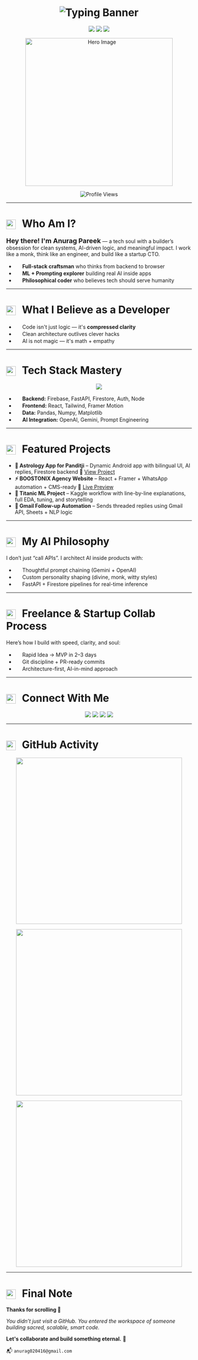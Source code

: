 <!-- 🎬 Cinematic Typing Banner -->
<h1 align="center">
  <img 
    src="https://readme-typing-svg.demolab.com?font=Fira+Code&weight=500&size=30&pause=600&color=f9d042&background=0A0A0A00&center=true&vCenter=true&width=1000&lines=Hi%2C+I'm+Anurag+Pareek+%F0%9F%9A%80;Engineer+of+Ideas+%7C+Craftsman+of+Code+%7C+Architect+of+Systems.;I+build+products+with+clean+architecture+and+AI-driven+logic.;Full-Stack+Developer+%7C+ML+Explorer+%7C+Data+Science.;Welcome+to+my+Coding+Universe+%E2%9C%A8;Let%E2%80%99s+build+impact+with+code+that+lasts."
    alt="Typing Banner"
  />
</h1>

<!-- 🧠 Value Pillars -->
<p align="center">
  <img src="https://img.shields.io/badge/Mindset-Builders%20Not%20Tinkerers-%230a0a0a" />
  <img src="https://img.shields.io/badge/Vision-Code%20That%20Solves%2C%20Not%20Just%20Runs-%230a0a0a" />
  <img src="https://img.shields.io/badge/Mission-Tech%20That%20Elevates%20Lives-%230a0a0a" />
</p>

<!-- 🧍‍♂️ Hero Image -->
<p align="center">
  <img 
    src="https://drive.google.com/uc?export=view&id=1ZmJHT7woiOR-7mURbmsNMn4X-Ye5ghGM" 
    width="400" 
    alt="Hero Image"
  />
</p>

<!-- 👁️‍🗨️ Profile Views -->
<p align="center"> 
  <img src="https://komarev.com/ghpvc/?username=krsna016&label=Profile%20views&color=0e75b6&style=flat" alt="Profile Views" />
</p>

---

<h1>
  <img src="https://img.icons8.com/?size=100&id=3sfKcLNVI3W2&format=png&color=f9d042" width="26" style="vertical-align: middle; margin-right: 10px;" />
  Who Am I?
</h1>

<p><strong style="font-size:18px;">Hey there! I'm Anurag Pareek</strong> — a tech soul with a builder’s obsession for clean systems, AI-driven logic, and meaningful impact. I work like a monk, think like an engineer, and build like a startup CTO.</p>

<ul>
  <li><img src="https://img.icons8.com/?size=100&id=74119&format=png&color=f9d042" width="16" /> <strong>Full-stack craftsman</strong> who thinks from backend to browser</li>
  <li><img src="https://img.icons8.com/?size=100&id=74119&format=png&color=f9d042" width="16" /> <strong>ML + Prompting explorer</strong> building real AI inside apps</li>
  <li><img src="https://img.icons8.com/?size=100&id=74119&format=png&color=f9d042" width="16" /> <strong>Philosophical coder</strong> who believes tech should serve humanity</li>
</ul>

---

<h1>
  <img src="https://img.icons8.com/?size=100&id=3sfKcLNVI3W2&format=png&color=f9d042" width="26" style="vertical-align: middle; margin-right: 10px;" />
  What I Believe as a Developer
</h1>

<ul>
  <li><img src="https://img.icons8.com/?size=100&id=hBOBmd8780Hp&format=png&color=f9d042" width="16" /> Code isn't just logic — it's <strong>compressed clarity</strong></li>
  <li><img src="https://img.icons8.com/?size=100&id=hBOBmd8780Hp&format=png&color=f9d042" width="16" /> Clean architecture outlives clever hacks</li>
  <li><img src="https://img.icons8.com/?size=100&id=hBOBmd8780Hp&format=png&color=f9d042" width="16" /> AI is not magic — it's math + empathy</li>
</ul>

---

<h1>
  <img src="https://img.icons8.com/?size=100&id=3sfKcLNVI3W2&format=png&color=f9d042" width="26" style="vertical-align: middle; margin-right: 10px;" />
  Tech Stack Mastery
</h1>

<p align="center">
  <img src="https://skillicons.dev/icons?i=python,c,java,cpp,js,react,firebase,mysql,git,github,linux,vscode,swift,googlecloud" />
</p>

<ul>
  <li><img src="https://img.icons8.com/?size=100&id=74119&format=png&color=f9d042" width="16" /> <strong>Backend:</strong> Firebase, FastAPI, Firestore, Auth, Node</li>
  <li><img src="https://img.icons8.com/?size=100&id=74119&format=png&color=f9d042" width="16" /> <strong>Frontend:</strong> React, Tailwind, Framer Motion</li>
  <li><img src="https://img.icons8.com/?size=100&id=74119&format=png&color=f9d042" width="16" /> <strong>Data:</strong> Pandas, Numpy, Matplotlib</li>
  <li><img src="https://img.icons8.com/?size=100&id=74119&format=png&color=f9d042" width="16" /> <strong>AI Integration:</strong> OpenAI, Gemini, Prompt Engineering</li>
</ul>

---

<h1>
  <img src="https://img.icons8.com/?size=100&id=3sfKcLNVI3W2&format=png&color=f9d042" width="26" style="vertical-align: middle; margin-right: 10px;" />
  Featured Projects
</h1>

<ul>
  <li>
    <strong>🔮 Astrology App for Panditji</strong> – Dynamic Android app with bilingual UI, AI replies, Firestore backend  
    🔗 <a href="https://github.com/krsna016/c2-astrology-app-latest">View Project</a>
  </li>
  <li>
    <strong>⚡ BOOSTONIX Agency Website</strong> – React + Framer + WhatsApp automation + CMS-ready  
    🔗 <a href="https://boostonix.agency">Live Preview</a>
  </li>
  <li>
    <strong>🧠 Titanic ML Project</strong> – Kaggle workflow with line-by-line explanations, full EDA, tuning, and storytelling
  </li>
  <li>
    <strong>📩 Gmail Follow-up Automation</strong> – Sends threaded replies using Gmail API, Sheets + NLP logic
  </li>
</ul>

---

<h1>
  <img src="https://img.icons8.com/?size=100&id=3sfKcLNVI3W2&format=png&color=f9d042" width="26" style="vertical-align: middle; margin-right: 10px;" />
  My AI Philosophy
</h1>

<p>I don’t just “call APIs”. I architect AI inside products with:</p>
<ul>
  <li><img src="https://img.icons8.com/?size=100&id=hBOBmd8780Hp&format=png&color=f9d042" width="16" /> Thoughtful prompt chaining (Gemini + OpenAI)</li>
  <li><img src="https://img.icons8.com/?size=100&id=hBOBmd8780Hp&format=png&color=f9d042" width="16" /> Custom personality shaping (divine, monk, witty styles)</li>
  <li><img src="https://img.icons8.com/?size=100&id=hBOBmd8780Hp&format=png&color=f9d042" width="16" /> FastAPI + Firestore pipelines for real-time inference</li>
</ul>

---

<h1>
  <img src="https://img.icons8.com/?size=100&id=3sfKcLNVI3W2&format=png&color=f9d042" width="26" style="vertical-align: middle; margin-right: 10px;" />
  Freelance & Startup Collab Process
</h1>

<p>Here’s how I build with speed, clarity, and soul:</p>

<ul>
  <li><img src="https://img.icons8.com/?size=100&id=74119&format=png&color=f9d042" width="16" /> Rapid Idea → MVP in 2–3 days</li>
  <li><img src="https://img.icons8.com/?size=100&id=74119&format=png&color=f9d042" width="16" /> Git discipline + PR-ready commits</li>
  <li><img src="https://img.icons8.com/?size=100&id=74119&format=png&color=f9d042" width="16" /> Architecture-first, AI-in-mind approach</li>
</ul>

---

<h1>
  <img src="https://img.icons8.com/?size=100&id=3sfKcLNVI3W2&format=png&color=f9d042" width="26" style="vertical-align: middle; margin-right: 10px;" />
  Connect With Me
</h1>

<p align="center">
  <a href="https://www.linkedin.com/in/016anuragpareek"><img src="https://img.shields.io/badge/LinkedIn-%230077B5?style=for-the-badge&logo=linkedin&logoColor=white"/></a>
  <a href="https://leetcode.com/krsna_016/"><img src="https://img.shields.io/badge/LeetCode-%230a0a0a?style=for-the-badge&logo=leetcode&logoColor=white"/></a>
  <a href="https://stackoverflow.com/users/19687441/016anuragpareek"><img src="https://img.shields.io/badge/StackOverflow-%23F58025?style=for-the-badge&logo=stackoverflow&logoColor=white"/></a>
  <a href="https://www.hackerrank.com/profile/Anurag_16"><img src="https://img.shields.io/badge/HackerRank-%2311B584?style=for-the-badge&logo=hackerrank&logoColor=white"/></a>
</p>

---

<h1>
  <img src="https://img.icons8.com/?size=100&id=3sfKcLNVI3W2&format=png&color=f9d042" width="26" style="vertical-align: middle; margin-right: 10px;" />
  GitHub Activity
</h1>

<p align="center">
  <img width="450" src="https://github-readme-stats.vercel.app/api?username=krsna016&show_icons=true&theme=radical&bg_color=0a0a0a&text_color=ffffff" />
</p>
<p align="center">
  <img width="450" src="https://github-readme-streak-stats.herokuapp.com/?user=krsna016&theme=dark&fire=FFDD00&ring=FFDD00" />
</p>
<p align="center">
  <img width="450" src="https://github-readme-stats.vercel.app/api/top-langs/?username=krsna016&layout=compact&theme=tokyonight&bg_color=0a0a0a&text_color=ffffff" />
</p>

---

<h1>
  <img src="https://img.icons8.com/?size=100&id=3sfKcLNVI3W2&format=png&color=f9d042" width="26" style="vertical-align: middle; margin-right: 10px;" />
  Final Note
</h1>

<p><strong>Thanks for scrolling 🙏</strong></p>
<p><em>You didn’t just visit a GitHub. You entered the workspace of someone building sacred, scalable, smart code.</em></p>
<p><strong>Let's collaborate and build something eternal.</strong> 🚀</p>

<p>📬 <code>anurag020416@gmail.com</code></p>

